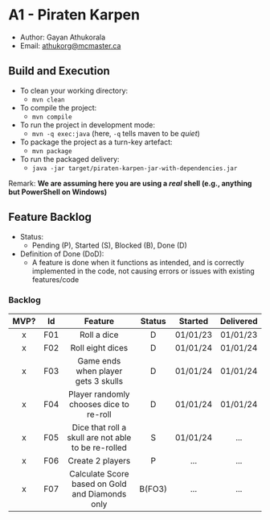 # A1 - Piraten Karpen

  * Author: Gayan Athukorala
  * Email: athukorg@mcmaster.ca

## Build and Execution

  * To clean your working directory:
    * `mvn clean`
  * To compile the project:
    * `mvn compile`
  * To run the project in development mode:
    * `mvn -q exec:java` (here, `-q` tells maven to be _quiet_)
  * To package the project as a turn-key artefact:
    * `mvn package`
  * To run the packaged delivery:
    * `java -jar target/piraten-karpen-jar-with-dependencies.jar` 

Remark: **We are assuming here you are using a _real_ shell (e.g., anything but PowerShell on Windows)**

## Feature Backlog

 * Status: 
   * Pending (P), Started (S), Blocked (B), Done (D)
 * Definition of Done (DoD):
   * A feature is done when it functions as intended, and is correctly implemented in the code, not causing errors or issues with existing features/code

### Backlog 

| MVP? | Id  |                       Feature                       | Status | Started  |  Delivered   |
|:----:|:---:|:---------------------------------------------------:|:------:|:--------:|:------------:|
|  x   | F01 |                     Roll a dice                     |   D    | 01/01/23 |   01/01/23   |
|  x   | F02 |                  Roll eight dices                   |   D    | 01/01/24 |   01/01/24   |
|  x   | F03 |         Game ends when player gets 3 skulls         |   D    | 01/01/24 |   01/01/24   |
|  x   | F04 |       Player randomly chooses dice to re-roll       |   D    | 01/01/24 |   01/01/24   |
|  x   | F05 | Dice that roll a skull are not able to be re-rolled |   S    | 01/01/24 |     ...      |
|  x   | F06 |                  Create 2 players                   |   P    |   ...    |     ...      |
|  x   | F07 |   Calculate Score based on Gold and Diamonds only   | B(FO3) |   ...    |     ...      |

